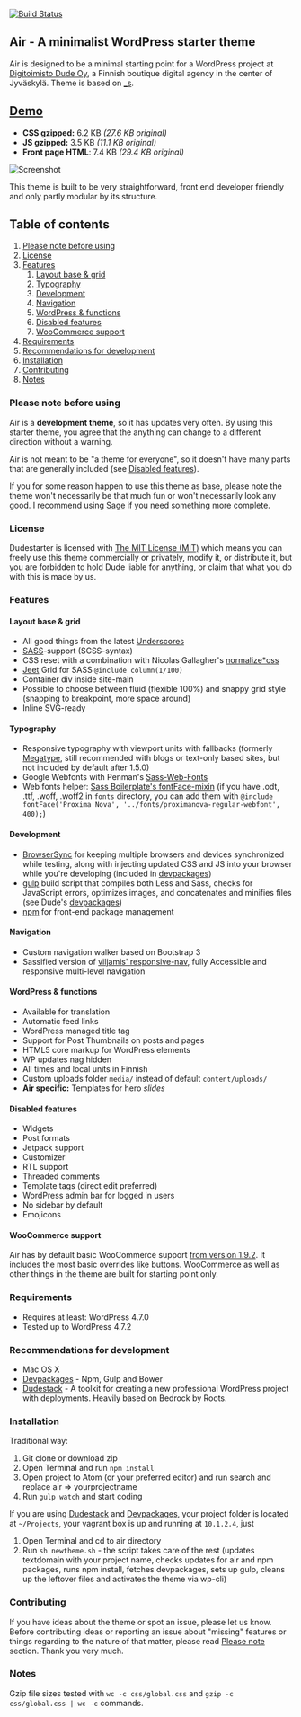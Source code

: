 [![Build Status](https://travis-ci.org/digitoimistodude/air.svg?branch=master)](https://travis-ci.org/digitoimistodude/air)

## Air - A minimalist WordPress starter theme

Air is designed to be a minimal starting point for a WordPress project at [Digitoimisto Dude Oy](https://www.dude.fi), a Finnish boutique digital agency in the center of Jyväskylä. Theme is based on [_s]("https://github.com/automattic/_s").

## [Demo](https://dudetest.xyz/air)

- **CSS gzipped:** 6.2 KB *(27.6 KB original)*
- **JS gzipped:** 3.5 KB *(11.1 KB original)*
- **Front page HTML**: 7.4 KB *(29.4 KB original)*

![](https://dl.dropboxusercontent.com/u/18447700/air-2.2.0.png "Screenshot")

This theme is built to be very straightforward, front end developer friendly and only partly modular by its structure.

## Table of contents

1. [Please note before using](#please-note-before-using)
2. [License](#license)
3. [Features](#features)
    1. [Layout base & grid](#layout-base--grid)
    2. [Typography](#typography)
    3. [Development](#development)
    4. [Navigation](#navigation)
    5. [WordPress & functions](#wordpress--functions)
    6. [Disabled features](#disabled-features)
    7. [WooCommerce support](#woocommerce-support)
4. [Requirements](#requirements)    
5. [Recommendations for development](#recommendations-for-development)
6. [Installation](#installation)
7. [Contributing](#contributing)
8. [Notes](#notes)

### Please note before using

Air is a **development theme**, so it has updates very often. By using this starter theme, you agree that the anything can change to a different direction without a warning.

Air is not meant to be "a theme for everyone", so it doesn't have many parts that are generally included (see [Disabled features](#disabled-features)).

If you for some reason happen to use this theme as base, please note the theme won't necessarily be that much fun or won't necessarily look any good. I recommend using [Sage](https://roots.io/sage/) if you need something more complete.

### License

Dudestarter is licensed with [The MIT License (MIT)](http://choosealicense.com/licenses/mit/) which means you can freely use this theme commercially or privately, modify it, or distribute it, but you are forbidden to hold Dude liable for anything, or claim that what you do with this is made by us.

### Features

#### Layout base & grid

* All good things from the latest [Underscores](https://github.com/Automattic/_s)
* [SASS](http://sass-lang.com/)-support (SCSS-syntax)
* CSS reset with a combination with Nicolas Gallagher's [normalize*css](https://github.com/necolas/normalize.css/)
* [Jeet](https://github.com/mojotech/jeet) Grid for SASS `@include column(1/100)`
* Container div inside site-main
* Possible to choose between fluid (flexible 100%) and snappy grid style (snapping to breakpoint, more space around)
* Inline SVG-ready

#### Typography

* Responsive typography with viewport units with fallbacks (formerly [Megatype](https://github.com/StudioThick/megatype), still recommended with blogs or text-only based sites, but not included by default after 1.5.0)
* Google Webfonts with Penman's [Sass-Web-Fonts](https://github.com/penman/Sass-Web-Fonts)
* Web fonts helper: [Sass Boilerplate's fontFace-mixin](https://github.com/magnetikonline/sassboilerplate/blob/master/fontface.scss) (if you have .odt, .ttf, .woff, .woff2 in `fonts` directory, you can add them with `@include fontFace('Proxima Nova', '../fonts/proximanova-regular-webfont', 400);`)

#### Development

* [BrowserSync](http://www.browsersync.io/) for keeping multiple browsers and devices synchronized while testing, along with injecting updated CSS and JS into your browser while you're developing (included in [devpackages](https://github.com/digitoimistodude/devpackages))
* [gulp](http://gulpjs.com/) build script that compiles both Less and Sass, checks for JavaScript errors, optimizes images, and concatenates and minifies files (see Dude's [devpackages](https://github.com/digitoimistodude/devpackages))
* [npm](https://www.npmjs.com) for front-end package management

#### Navigation

* Custom navigation walker based on Bootstrap 3
* Sassified version of [viljamis' responsive-nav](https://github.com/viljamis/responsive-nav.js), fully Accessible and responsive multi-level navigation

#### WordPress & functions

* Available for translation
* Automatic feed links
* WordPress managed title tag
* Support for Post Thumbnails on posts and pages
* HTML5 core markup for WordPress elements
* WP updates nag hidden
* All times and local units in Finnish
* Custom uploads folder `media/` instead of default `content/uploads/`
* **Air specific:** Templates for hero *slides*

#### Disabled features

* Widgets
* Post formats
* Jetpack support
* Customizer
* RTL support
* Threaded comments
* Template tags (direct edit preferred)
* WordPress admin bar for logged in users
* No sidebar by default
* Emojicons

#### WooCommerce support

Air has by default basic WooCommerce support [from version 1.9.2](https://github.com/digitoimistodude/air/commit/55c539bb9cd2e35fdbfdf4f39a136c542b42b884). It includes the most basic overrides like buttons. WooCommerce as well as other things in the theme are built for starting point only.

### Requirements

* Requires at least: WordPress 4.7.0
* Tested up to WordPress 4.7.2

### Recommendations for development

* Mac OS X
* [Devpackages](https://github.com/digitoimistodude/devpackages) - Npm, Gulp and Bower
* [Dudestack](https://github.com/digitoimistodude/dudestack) - A toolkit for creating a new professional WordPress project with deployments. Heavily based on Bedrock by Roots.

### Installation

Traditional way:

1. Git clone or download zip
2. Open Terminal and run `npm install`
3. Open project to Atom (or your preferred editor) and run search and replace air => yourprojectname
4. Run `gulp watch` and start coding

If you are using [Dudestack](https://github.com/digitoimistodude/dudestack) and [Devpackages](https://github.com/digitoimistodude/devpackages), your project folder is located at `~/Projects`, your vagrant box is up and running at `10.1.2.4`, just

1. Open Terminal and cd to air directory
2. Run `sh newtheme.sh` - the script takes care of the rest (updates textdomain with your project name, checks updates for air and npm packages, runs npm install, fetches devpackages, sets up gulp, cleans up the leftover files and activates the theme via wp-cli)

### Contributing

If you have ideas about the theme or spot an issue, please let us know. Before contributing ideas or reporting an issue about "missing" features or things regarding to the nature of that matter, please read [Please note](#please-note-before-using) section. Thank you very much.

### Notes

Gzip file sizes tested with `wc -c css/global.css` and `gzip -c css/global.css | wc -c` commands.
